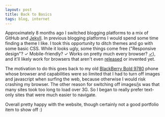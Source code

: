 ```yaml
---
layout: post
title: Back to Basics
tags: blog, internet
---
```


Approximately 8 months ago I switched blogging platforms to a mix of GitHub and [Jekyll]. In previous blogging platforms I would spend some time finding a theme I like. I took this opportunity to ditch themes and go with some basic CSS. While it looks ugly, some things come free ("Responsive design"? &#x2713; Mobile-friendly? &#x2713; Works on pretty much every browser? [&#x2713;][every browser]), and it'll likely work for browsers that aren't even [released][servo] or invented yet.

The motivation to do this goes back to my old [BlackBerry Bold 9780][bb9780] phone whose browser and capabilities were so limited that I had to turn off images and javascript when surfing the web, because otherwise I would risk crashing my browser. The other reason for switching off images/js was that many sites took too long to load over 3G. So I began to really prefer text-only sites that were much easier to navigate.

Overall pretty happy with the website, though certainly not a good portfolio item to show off :)

[Jekyll]: http://jekyllrb.com/
[bb9780]: http://www.gsmarena.com/blackberry_bold_9780-3431.php
[servo]: https://servo.org/
[every browser]: https://dev.windows.com/en-us/microsoft-edge/tools/screenshots/#http://tea.cesaroliveira.net
